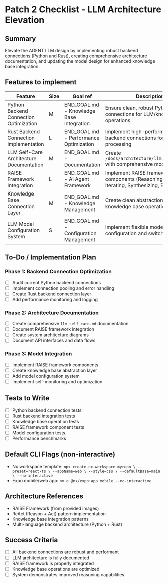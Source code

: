 # Patch 2 Checklist - LLM Architecture Elevation

## Summary
Elevate the AGENT LLM design by implementing robust backend connections (Python and Rust), creating comprehensive architecture documentation, and updating the model design for enhanced knowledge base integration.

## Features to implement

| Feature | Size | Goal ref | Description |
|---------|------|----------|-------------|
| Python Backend Connection Optimization | M | END_GOAL.md - Knowledge Base Integration | Ensure clean, robust Python backend connections for LLM/knowledge base operations |
| Rust Backend Connection Implementation | L | END_GOAL.md - Performance Optimization | Implement high-performance Rust backend connections for LLM processing |
| LLM Self-Care Architecture Documentation | M | END_GOAL.md - Documentation | Create `/docs/architecture/llm_self_care.md` with comprehensive model design |
| RAISE Framework Integration | L | END_GOAL.md - AI Agent Framework | Implement RAISE framework components (Reasoning, Acting, Iterating, Synthesizing, Evaluating) |
| Knowledge Base Connection Layer | M | END_GOAL.md - Knowledge Management | Create clean abstraction layer for knowledge base operations |
| LLM Model Configuration System | S | END_GOAL.md - Configuration Management | Implement flexible model configuration and switching |

## To-Do / Implementation Plan

### Phase 1: Backend Connection Optimization
- [ ] Audit current Python backend connections
- [ ] Implement connection pooling and error handling
- [ ] Create Rust backend connection layer
- [ ] Add performance monitoring and logging

### Phase 2: Architecture Documentation
- [ ] Create comprehensive `llm_self_care.md` documentation
- [ ] Document RAISE framework integration
- [ ] Create system architecture diagrams
- [ ] Document API interfaces and data flows

### Phase 3: Model Integration
- [ ] Implement RAISE framework components
- [ ] Create knowledge base abstraction layer
- [ ] Add model configuration system
- [ ] Implement self-monitoring and optimization

## Tests to Write
- [ ] Python backend connection tests
- [ ] Rust backend integration tests
- [ ] Knowledge base operation tests
- [ ] RAISE framework component tests
- [ ] Model configuration tests
- [ ] Performance benchmarks

## Default CLI Flags (non-interactive)
- Nx workspace template:
  `npx create-nx-workspace myrepo \
    --preset=react-ts \
    --appName=web \
    --style=css \
    --defaultBase=main \
    --no-interactive`
- Expo mobile/web app:
  `nx g @nx/expo:app mobile --no-interactive`

## Architecture References
- RAISE Framework (from provided images)
- ReAct (Reason + Act) pattern implementation
- Knowledge base integration patterns
- Multi-language backend architecture (Python + Rust)

## Success Criteria
- [ ] All backend connections are robust and performant
- [ ] LLM architecture is fully documented
- [ ] RAISE framework is properly integrated
- [ ] Knowledge base operations are optimized
- [ ] System demonstrates improved reasoning capabilities

